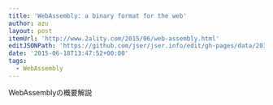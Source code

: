 ```yaml
---
title: 'WebAssembly: a binary format for the web'
author: azu
layout: post
itemUrl: 'http://www.2ality.com/2015/06/web-assembly.html'
editJSONPath: 'https://github.com/jser/jser.info/edit/gh-pages/data/2015/06/index.json'
date: '2015-06-18T13:47:52+00:00'
tags:
  - WebAssembly
---
```

WebAssemblyの概要解説
